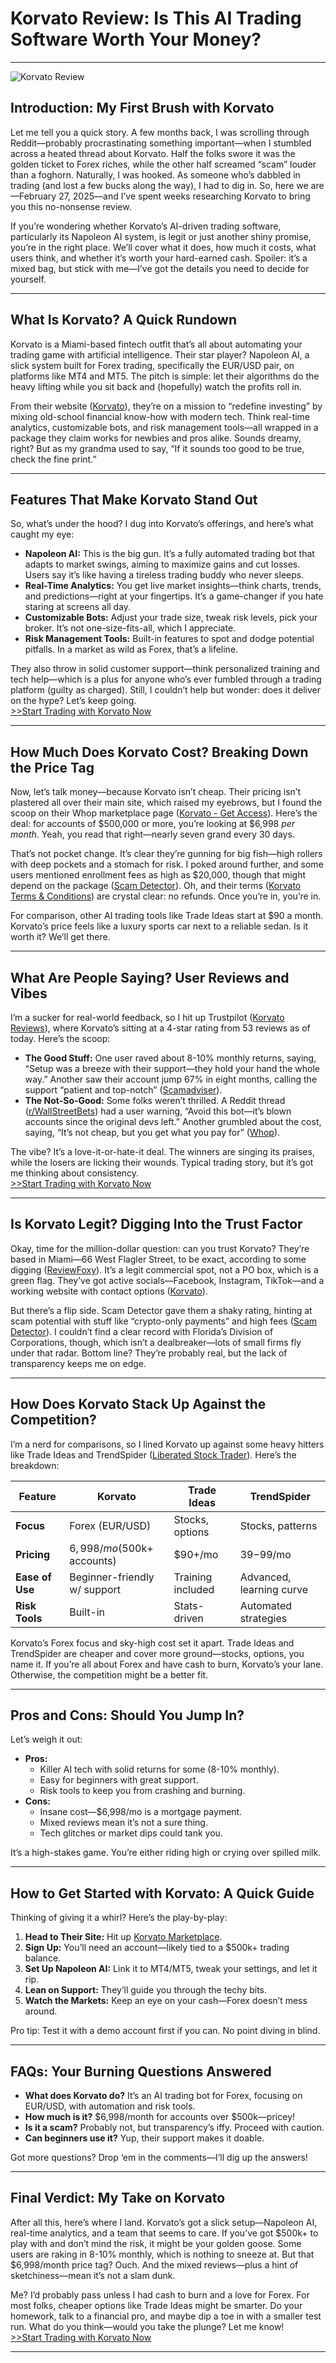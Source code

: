 # Korvato Review: Is This AI Trading Software Worth Your Money?

---
![Korvato Review](https://encrypted-tbn0.gstatic.com/images?q=tbn:ANd9GcRVtVYnTtzTxBcYMVn7L0MRvDkhnQ-Vvo9JdycIBUawHYC1YyW2e3ohcAY&s=10)

## Introduction: My First Brush with Korvato

Let me tell you a quick story. A few months back, I was scrolling through Reddit—probably procrastinating something important—when I stumbled across a heated thread about Korvato. Half the folks swore it was the golden ticket to Forex riches, while the other half screamed “scam” louder than a foghorn. Naturally, I was hooked. As someone who’s dabbled in trading (and lost a few bucks along the way), I had to dig in. So, here we are—February 27, 2025—and I’ve spent weeks researching Korvato to bring you this no-nonsense review. 

If you’re wondering whether Korvato’s AI-driven trading software, particularly its Napoleon AI system, is legit or just another shiny promise, you’re in the right place. We’ll cover what it does, how much it costs, what users think, and whether it’s worth your hard-earned cash. Spoiler: it’s a mixed bag, but stick with me—I’ve got the details you need to decide for yourself.

---

## What Is Korvato? A Quick Rundown

Korvato is a Miami-based fintech outfit that’s all about automating your trading game with artificial intelligence. Their star player? Napoleon AI, a slick system built for Forex trading, specifically the EUR/USD pair, on platforms like MT4 and MT5. The pitch is simple: let their algorithms do the heavy lifting while you sit back and (hopefully) watch the profits roll in. 

From their website ([Korvato](https://whop.com/korvato-2/?a=kelechienwere1234)), they’re on a mission to “redefine investing” by mixing old-school financial know-how with modern tech. Think real-time analytics, customizable bots, and risk management tools—all wrapped in a package they claim works for newbies and pros alike. Sounds dreamy, right? But as my grandma used to say, “If it sounds too good to be true, check the fine print.”

---

## Features That Make Korvato Stand Out

So, what’s under the hood? I dug into Korvato’s offerings, and here’s what caught my eye:

- **Napoleon AI:** This is the big gun. It’s a fully automated trading bot that adapts to market swings, aiming to maximize gains and cut losses. Users say it’s like having a tireless trading buddy who never sleeps.
- **Real-Time Analytics:** You get live market insights—think charts, trends, and predictions—right at your fingertips. It’s a game-changer if you hate staring at screens all day.
- **Customizable Bots:** Adjust your trade size, tweak risk levels, pick your broker. It’s not one-size-fits-all, which I appreciate.
- **Risk Management Tools:** Built-in features to spot and dodge potential pitfalls. In a market as wild as Forex, that’s a lifeline.

They also throw in solid customer support—think personalized training and tech help—which is a plus for anyone who’s ever fumbled through a trading platform (guilty as charged). Still, I couldn’t help but wonder: does it deliver on the hype? Let’s keep going. <br>
[>>Start Trading with Korvato Now](https://whop.com/korvato-2/?a=kelechienwere1234)

---

## How Much Does Korvato Cost? Breaking Down the Price Tag

Now, let’s talk money—because Korvato isn’t cheap. Their pricing isn’t plastered all over their main site, which raised my eyebrows, but I found the scoop on their Whop marketplace page ([Korvato - Get Access](https://whop.com/korvato-2/?a=kelechienwere1234)). Here’s the deal: for accounts of $500,000 or more, you’re looking at $6,998 *per month*. Yeah, you read that right—nearly seven grand every 30 days.

That’s not pocket change. It’s clear they’re gunning for big fish—high rollers with deep pockets and a stomach for risk. I poked around further, and some users mentioned enrollment fees as high as $20,000, though that might depend on the package ([Scam Detector](https://www.scam-detector.com/validator/korvato-com-review/)). Oh, and their terms ([Korvato Terms & Conditions](https://www.korvato.com/termsandconditions)) are crystal clear: no refunds. Once you’re in, you’re in.

For comparison, other AI trading tools like Trade Ideas start at $90 a month. Korvato’s price feels like a luxury sports car next to a reliable sedan. Is it worth it? We’ll get there.

---

## What Are People Saying? User Reviews and Vibes

I’m a sucker for real-world feedback, so I hit up Trustpilot ([Korvato Reviews](https://www.trustpilot.com/review/korvato.com)), where Korvato’s sitting at a 4-star rating from 53 reviews as of today. Here’s the scoop:

- **The Good Stuff:** One user raved about 8-10% monthly returns, saying, “Setup was a breeze with their support—they hold your hand the whole way.” Another saw their account jump 67% in eight months, calling the support “patient and top-notch” ([Scamadviser](https://www.scamadviser.com/check-website/korvato.com)).
- **The Not-So-Good:** Some folks weren’t thrilled. A Reddit thread ([r/WallStreetBets](https://www.reddit.com/r/WalllStreetBets/comments/1gb6luq/korvato_has_anyone_used_it_is_it_a_scam_or_does/)) had a user warning, “Avoid this bot—it’s blown accounts since the original devs left.” Another grumbled about the cost, saying, “It’s not cheap, but you get what you pay for” ([Whop](https://whop.com/korvato-2/?a=kelechienwere1234)).

The vibe? It’s a love-it-or-hate-it deal. The winners are singing its praises, while the losers are licking their wounds. Typical trading story, but it’s got me thinking about consistency. <br>
[>>Start Trading with Korvato Now](https://whop.com/korvato-2/?a=kelechienwere1234)

---

## Is Korvato Legit? Digging Into the Trust Factor

Okay, time for the million-dollar question: can you trust Korvato? They’re based in Miami—66 West Flagler Street, to be exact, according to some digging ([ReviewFoxy](https://www.reviewfoxy.com/reviews/korvato.com)). It’s a legit commercial spot, not a PO box, which is a green flag. They’ve got active socials—Facebook, Instagram, TikTok—and a working website with contact options ([Korvato](https://www.korvato.com/)).

But there’s a flip side. Scam Detector gave them a shaky rating, hinting at scam potential with stuff like “crypto-only payments” and high fees ([Scam Detector](https://www.scam-detector.com/validator/korvato-com-review/)). I couldn’t find a clear record with Florida’s Division of Corporations, though, which isn’t a dealbreaker—lots of small firms fly under that radar. Bottom line? They’re probably real, but the lack of transparency keeps me on edge.

---

## How Does Korvato Stack Up Against the Competition?

I’m a nerd for comparisons, so I lined Korvato up against some heavy hitters like Trade Ideas and TrendSpider ([Liberated Stock Trader](https://www.liberatedstocktrader.com/ai-stock-trading/)). Here’s the breakdown:

| **Feature**           | **Korvato**                  | **Trade Ideas**             | **TrendSpider**            |
|-----------------------|------------------------------|-----------------------------|----------------------------|
| **Focus**             | Forex (EUR/USD)             | Stocks, options             | Stocks, patterns           |
| **Pricing**           | $6,998/mo ($500k+ accounts) | $90+/mo                    | $39-$99/mo                 |
| **Ease of Use**       | Beginner-friendly w/ support| Training included          | Advanced, learning curve   |
| **Risk Tools**        | Built-in                    | Stats-driven               | Automated strategies       |

Korvato’s Forex focus and sky-high cost set it apart. Trade Ideas and TrendSpider are cheaper and cover more ground—stocks, options, you name it. If you’re all about Forex and have cash to burn, Korvato’s your lane. Otherwise, the competition might be a better fit.

---

## Pros and Cons: Should You Jump In?

Let’s weigh it out:

- **Pros:**
  - Killer AI tech with solid returns for some (8-10% monthly).
  - Easy for beginners with great support.
  - Risk tools to keep you from crashing and burning.
- **Cons:**
  - Insane cost—$6,998/mo is a mortgage payment.
  - Mixed reviews mean it’s not a sure thing.
  - Tech glitches or market dips could tank you.

It’s a high-stakes game. You’re either riding high or crying over spilled milk.

---

## How to Get Started with Korvato: A Quick Guide

Thinking of giving it a whirl? Here’s the play-by-play:
1. **Head to Their Site:** Hit up [Korvato Marketplace](https://whop.com/korvato-2/?a=kelechienwere1234).
2. **Sign Up:** You’ll need an account—likely tied to a $500k+ trading balance.
3. **Set Up Napoleon AI:** Link it to MT4/MT5, tweak your settings, and let it rip.
4. **Lean on Support:** They’ll guide you through the techy bits.
5. **Watch the Markets:** Keep an eye on your cash—Forex doesn’t mess around.

Pro tip: Test it with a demo account first if you can. No point diving in blind.

---

## FAQs: Your Burning Questions Answered

- **What does Korvato do?** It’s an AI trading bot for Forex, focusing on EUR/USD, with automation and risk tools.
- **How much is it?** $6,998/month for accounts over $500k—pricey!
- **Is it a scam?** Probably not, but transparency’s iffy. Proceed with caution.
- **Can beginners use it?** Yup, their support makes it doable.

Got more questions? Drop ‘em in the comments—I’ll dig up the answers!

---

## Final Verdict: My Take on Korvato

After all this, here’s where I land. Korvato’s got a slick setup—Napoleon AI, real-time analytics, and a team that seems to care. If you’ve got $500k+ to play with and don’t mind the risk, it might be your golden goose. Some users are raking in 8-10% monthly, which is nothing to sneeze at. But that $6,998/month price tag? Ouch. And the mixed reviews—plus a hint of sketchiness—mean it’s not a slam dunk.

Me? I’d probably pass unless I had cash to burn and a love for Forex. For most folks, cheaper options like Trade Ideas might be smarter. Do your homework, talk to a financial pro, and maybe dip a toe in with a smaller test run. What do you think—would you take the plunge? Let me know! <br>
[>>Start Trading with Korvato Now](https://whop.com/korvato-2/?a=kelechienwere1234)

---
